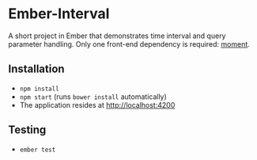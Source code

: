 # Ember-Interval

A short project in Ember that demonstrates time interval and query parameter handling. Only one front-end dependency is required: [moment](http://momentjs.com/).

## Installation

- `npm install`
- `npm start` (runs `bower install` automatically)
- The application resides at [http://localhost:4200](http://localhost:4200)

## Testing

- `ember test`

